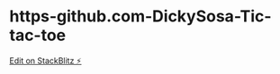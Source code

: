 # https-github.com-DickySosa-Tic-tac-toe

[Edit on StackBlitz ⚡️](https://stackblitz.com/edit/js-satahc)
